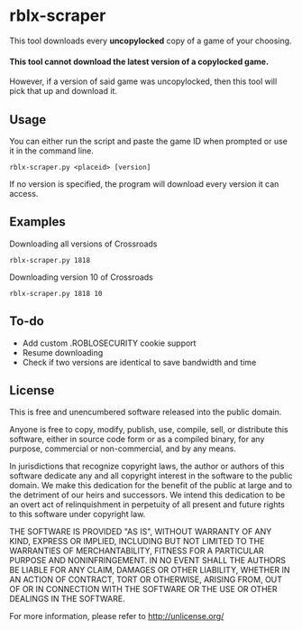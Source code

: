 # rblx-scraper
This tool downloads every **uncopylocked** copy of a game of your choosing.
#### This tool cannot download the latest version of a copylocked game.
However, if a version of said game was uncopylocked, then this tool will pick that up and download it.

## Usage

You can either run the script and paste the game ID when prompted or use it in the command line.

`rblx-scraper.py <placeid> [version]`

If no version is specified, the program will download every version it can access.

## Examples
Downloading all versions of Crossroads

`rblx-scraper.py 1818`

Downloading version 10 of Crossroads

`rblx-scraper.py 1818 10`

## To-do
- Add custom .ROBLOSECURITY cookie support
- Resume downloading
- Check if two versions are identical to save bandwidth and time

## License

This is free and unencumbered software released into the public domain.

Anyone is free to copy, modify, publish, use, compile, sell, or
distribute this software, either in source code form or as a compiled
binary, for any purpose, commercial or non-commercial, and by any
means.

In jurisdictions that recognize copyright laws, the author or authors
of this software dedicate any and all copyright interest in the
software to the public domain. We make this dedication for the benefit
of the public at large and to the detriment of our heirs and
successors. We intend this dedication to be an overt act of
relinquishment in perpetuity of all present and future rights to this
software under copyright law.

THE SOFTWARE IS PROVIDED "AS IS", WITHOUT WARRANTY OF ANY KIND,
EXPRESS OR IMPLIED, INCLUDING BUT NOT LIMITED TO THE WARRANTIES OF
MERCHANTABILITY, FITNESS FOR A PARTICULAR PURPOSE AND NONINFRINGEMENT.
IN NO EVENT SHALL THE AUTHORS BE LIABLE FOR ANY CLAIM, DAMAGES OR
OTHER LIABILITY, WHETHER IN AN ACTION OF CONTRACT, TORT OR OTHERWISE,
ARISING FROM, OUT OF OR IN CONNECTION WITH THE SOFTWARE OR THE USE OR
OTHER DEALINGS IN THE SOFTWARE.

For more information, please refer to <http://unlicense.org/>
